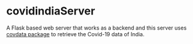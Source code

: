 # covidindiaServer

A Flask based web server that works as a backend and this server uses [covdata package](https://pypi.org/project/covdata/) to retrieve the Covid-19 data of India.
